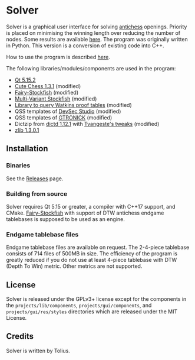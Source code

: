 # Solver

Solver is a graphical user interface for solving [antichess](https://en.wikipedia.org/wiki/Antichess) openings. Priority is placed on minimising the winning length over reducing the number of nodes. Some results are available [here](https://antichess.onrender.com/). The program was originally written in Python. This version is a conversion of existing code into C++.

How to use the program is described [here](https://github.com/tolius/solver/wiki).

The following libraries/modules/components are used in the program:
- [Qt 5.15.2](https://download.qt.io/archive/qt/5.15/5.15.2/)
- [Cute Chess 1.3.1](https://github.com/cutechess/cutechess/releases/tag/v1.3.1) (modified)
- [Fairy-Stockfish](https://github.com/fairy-stockfish/Fairy-Stockfish/tree/104d2f40e4d064815d6b06d0c812aec3b7b01f20) (modified)
- [Multi-Variant Stockfish](https://github.com/ddugovic/Stockfish/tree/146269195b1b6a5e9d1121d9fd5767668a48a2a6) (modified)
- [Library to query Watkins proof tables](https://github.com/niklasf/antichess-tree-server/tree/097dbbce7253151813b06d2e1ad0861ac4e5864f) (modified)
- QSS templates of [DevSec Studio](https://qss-stock.devsecstudio.com/templates.php) (modified)
- QSS templates of [GTRONICK](https://github.com/GTRONICK/QSS/blob/master/MaterialDark.qss) (modified)
- Dictzip from [dictd 1.12.1](https://sourceforge.net/projects/dict/) with [Tvangeste's tweaks](https://github.com/Tvangeste/dictzip-win32/tree/bb996c999e9f437b1abb98d941a0a7a98ba82f67) (modified)
- [zlib 1.3.0.1](https://github.com/madler/zlib/tree/643e17b7498d12ab8d15565662880579692f769d)

## Installation

### Binaries

See the [Releases](https://github.com/tolius/solver/releases) page.

### Building from source

Solver requires Qt 5.15 or greater, a compiler with C++17 support, and CMake.
[Fairy-Stockfish](https://github.com/tolius/fairy-stockfish-egtb) with support of DTW antichess endgame tablebases is supposed to be used as an engine.

### Endgame tablebase files

Endgame tablebase files are available on request. The 2-4-piece tablebase consists of 714 files of 500MB in size. The efficiency of the program is greatly reduced if you do not use at least 4-piece tablebase with DTW (Depth To Win) metric. Other metrics are not supported.

## License

Solver is released under the GPLv3+ license except for the components in the `projects/lib/components`, `projects/gui/components`, and `projects/gui/res/styles` directories which are released under the MIT License.

## Credits

Solver is written by Tolius.
